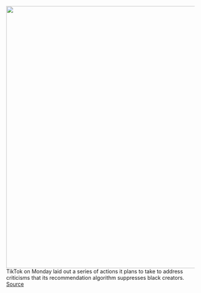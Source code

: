 <img src='https://cdn.vox-cdn.com/thumbor/glzi2dEDBvbtJln4JaW2Vuutky0=/0x0:2040x1360/1200x800/filters:focal(857x517:1183x843)/cdn.vox-cdn.com/uploads/chorus_image/image/66882876/acastro_190723_1777_tiktok_0001.0.0.jpg' width='700px' /><br/>
TikTok on Monday laid out a series of actions it plans to take to address criticisms that its recommendation algorithm suppresses black creators.
<a href='https://www.theverge.com/2020/6/1/21277505/tiktok-black-creators-censorship-algorithm-donation-diversity-council'> Source <a/>